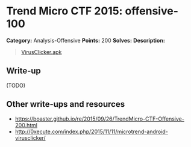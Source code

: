 # Trend Micro CTF 2015: offensive-100

**Category:** Analysis-Offensive
**Points:** 200
**Solves:**
**Description:**

> [VirusClicker.apk](VirusClicker.apk)  


## Write-up

(TODO)

## Other write-ups and resources

* <https://boaster.github.io/re/2015/09/26/TrendMicro-CTF-Offensive-200.html>
* <http://0xecute.com/index.php/2015/11/11/microtrend-android-virusclicker/>
